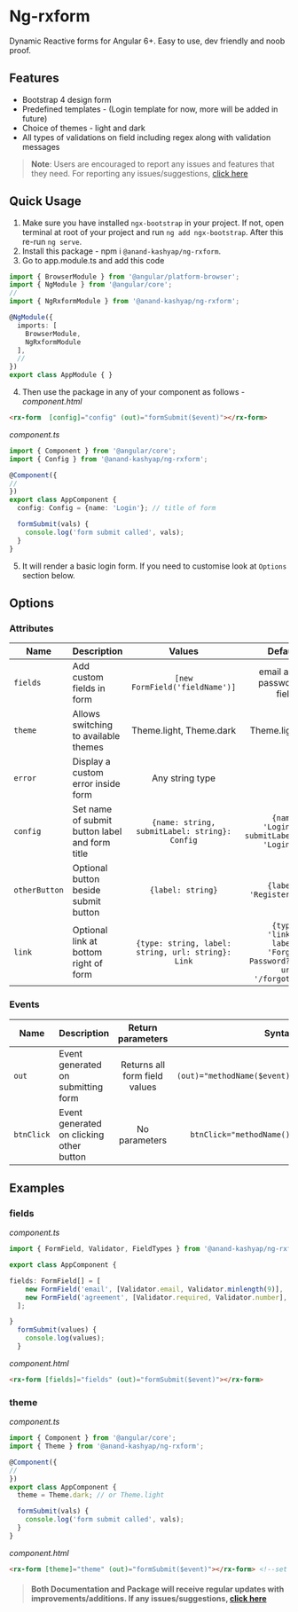 # Ng-rxform
Dynamic Reactive forms for Angular 6+. Easy to use, dev friendly and noob proof.

## Features
- Bootstrap 4 design form
- Predefined templates - (Login template for now, more will be added in future)
- Choice of themes - light and dark
- All types of validations on field including regex along with validation messages

> **Note**: Users are encouraged to report any issues and features that they need. For reporting any issues/suggestions, [click here](https://forms.gle/da4UoREMAvqoSbZP8)

## Quick Usage
1. Make sure you have installed `ngx-bootstrap` in your project. If not, open terminal at root of your project and run `ng add ngx-bootstrap`. After this re-run `ng serve`.
2. Install this package - npm i `@anand-kashyap/ng-rxform`.
3. Go to app.module.ts and add this code
```typescript
import { BrowserModule } from '@angular/platform-browser';
import { NgModule } from '@angular/core';
//
import { NgRxformModule } from '@anand-kashyap/ng-rxform';

@NgModule({
  imports: [
    BrowserModule,
    NgRxformModule
  ],
  //
})
export class AppModule { }
```
4. Then use the package in any of your component as follows -
*component.html* 
```html
<rx-form  [config]="config" (out)="formSubmit($event)"></rx-form>
```
*component.ts*
```typescript
import { Component } from '@angular/core';
import { Config } from '@anand-kashyap/ng-rxform';

@Component({
//
})
export class AppComponent {
  config: Config = {name: 'Login'}; // title of form

  formSubmit(vals) {
    console.log('form submit called', vals);
  }
}

```
5. It will render a basic login form. If you need to customise look at `Options` section below.

## Options
### Attributes

| Name          | Description     | Values           | Default
| ------------- |:--------------- |:------------:| -----:|
| `fields`      | Add custom fields in form| `[new FormField('fieldName')]` | email and password fields   
| `theme`      | Allows switching to available themes| Theme.light, Theme.dark | Theme.light  
| `error`      | Display a custom error inside form| Any string type | ''  
| `config`      | Set name of submit button label and form title| `{name: string, submitLabel: string}: Config` | `{name: 'Login', submitLabel: 'Login'}`  
| `otherButton`  | Optional button beside submit button  | `{label: string}`| `{label: 'Register'}`   
| `link`      | Optional link at bottom right of form | `{type: string, label: string, url: string}: Link` | `{type: 'link', label: 'Forgot Password?', url: '/forgot'}`  


### Events

| Name          | Description| Return parameters     | Syntax           | 
| ------------- |:--------------- |:------------:| -----:|
| `out`      | Event generated on submitting form| Returns all form field values| `(out)="methodName($event)"` | email and password fields   
| `btnClick`      | Event generated on clicking other button| No parameters| `btnClick="methodName()"`

## Examples
### fields
*component.ts*
```typescript
import { FormField, Validator, FieldTypes } from '@anand-kashyap/ng-rxform';

export class AppComponent {

fields: FormField[] = [
    new FormField('email', [Validator.email, Validator.minlength(9)], 'E-mail'),
    new FormField('agreement', [Validator.required, Validator.number], 'Agreement Number'),
  ];

}
  formSubmit(values) {
    console.log(values);  
  }
```
*component.html*
```html
<rx-form [fields]="fields" (out)="formSubmit($event)"></rx-form>
```

### theme
*component.ts*
```typescript
import { Component } from '@angular/core';
import { Theme } from '@anand-kashyap/ng-rxform';

@Component({
//
})
export class AppComponent {
  theme = Theme.dark; // or Theme.light

  formSubmit(vals) {
    console.log('form submit called', vals);
  }
}
```
*component.html*
```html
<rx-form [theme]="theme" (out)="formSubmit($event)"></rx-form> <!--set to dark theme--> 
```

> #### Both Documentation and Package will receive regular updates with improvements/additions. If any issues/suggestions, [click here](https://forms.gle/da4UoREMAvqoSbZP8)
